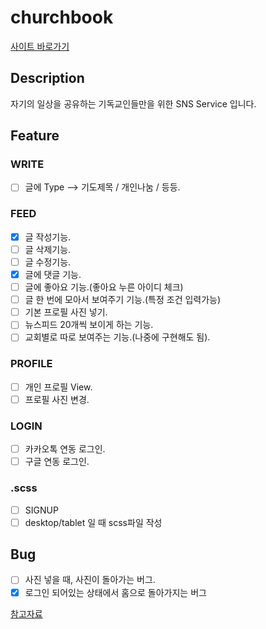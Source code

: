 # churchbook

[사이트 바로가기](https://friday-prayer-meeting.firebaseapp.com/)

## Description

자기의 일상을 공유하는 기독교인들만을 위한 SNS Service 입니다.

## Feature

### WRITE

- [ ] 글에 Type --> 기도제목 / 개인나눔 / 등등.

### FEED

- [x] 글 작성기능.
- [ ] 글 삭제기능.
- [ ] 글 수정기능.
- [x] 글에 댓글 기능.
- [ ] 글에 좋아요 기능.(좋아요 누른 아이디 체크)
- [ ] 글 한 번에 모아서 보여주기 기능.(특정 조건 입력가능)
- [ ] 기본 프로필 사진 넣기.
- [ ] 뉴스피드 20개씩 보이게 하는 기능.
- [ ] 교회별로 따로 보여주는 기능.(나중에 구현해도 됨).

### PROFILE

- [ ] 개인 프로필 View.
- [ ] 프로필 사진 변경.

### LOGIN

- [ ] 카카오톡 연동 로그인.
- [ ] 구글 연동 로그인.

### .scss

- [ ] SIGNUP
- [ ] desktop/tablet 일 때 scss파일 작성

## Bug

- [ ] 사진 넣을 때, 사진이 돌아가는 버그.
- [x] 로그인 되어있는 상태에서 홈으로 돌아가지는 버그

[참고자료](https://www.robinwieruch.de/complete-firebase-authentication-react-tutorial)
